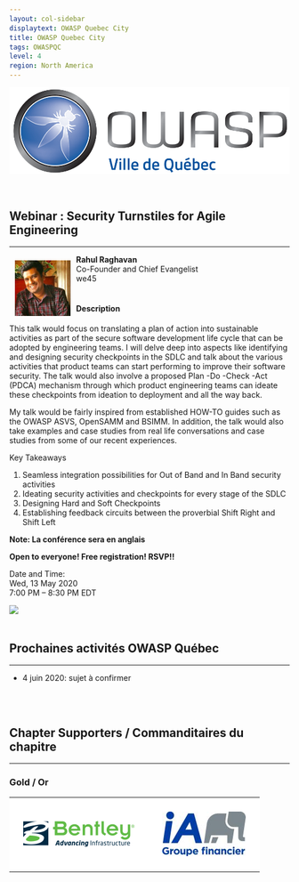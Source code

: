 ```yaml
---
layout: col-sidebar
displaytext: OWASP Quebec City
title: OWASP Quebec City
tags: OWASPQC
level: 4
region: North America
---
```


![Quebec City Chapter Logo](assets/images/ville_quebec_981x303.png)

<br>

## **Webinar : Security Turnstiles for Agile Engineering**

---
<img align="left" style="padding: 10px; bottom-padding: 10px" width="100px" src="assets/images/Rahul_Raghavan.jpg" />

**Rahul Raghavan**
<br>Co-Founder and Chief Evangelist
<br>we45
<br><br>

#### Description

This talk would focus on translating a plan of action into sustainable activities as part of the secure software development life cycle that can be adopted by engineering teams. I will delve deep into aspects like identifying and designing security checkpoints in the SDLC and talk about the various activities that product teams can start performing to improve their software security. The talk would also involve a proposed Plan -Do -Check -Act (PDCA) mechanism through which product engineering teams can ideate these checkpoints from ideation to deployment and all the way back.

My talk would be fairly inspired from established HOW-TO guides such as the OWASP ASVS, OpenSAMM and BSIMM. In addition, the talk would also take examples and case studies from real life conversations and case studies from some of our recent experiences.

Key Takeaways

  1. Seamless integration possibilities for Out of Band and In Band security activities
  2. Ideating security activities and checkpoints for every stage of the SDLC
  3. Designing Hard and Soft Checkpoints
  4. Establishing feedback circuits between the proverbial Shift Right and Shift Left

**Note: La conférence sera en anglais**

**Open to everyone! Free registration! RSVP!!**

Date and Time:
<br>Wed, 13 May 2020
<br>7:00 PM – 8:30 PM EDT

<a href="https://www.eventbrite.ca/e/security-turnstiles-for-agile-engineering-tickets-103759882602"><img src="../www-chapter-quebec-city/assets/images/Eventbrite_Logo.svg"></a>
<br>
<br>
## **Prochaines activités OWASP Québec**

---

- 4 juin 2020: sujet à confirmer
<br>
<br>

## **Chapter Supporters / Commanditaires du chapitre**

---

### Gold / Or

<style type="text/css">
    table.sponsors-table {
        border-collapse: collapse;
        border: none;
    }

    table.sponsors-table td, table.sponsors-table tr {
        padding: 25px;
        border: 15px;
        background-color: #ffffff;
    }
</style>

<table class="sponsors-table">
    <tr>
        <td> <a href="https://www.bentley.com/"> <img src="assets/images/Bentley_Logo_RGB_200px.png"  alt="BENTLEY" title="BENTLEY"/> </a> </td>
        <td> <a href="https://ia.ca/"> <img src="assets/images/IAGF_150x80.jpg"  alt="iA" title="iA"/> </a> </td>
    </tr>
</table>
<br>

